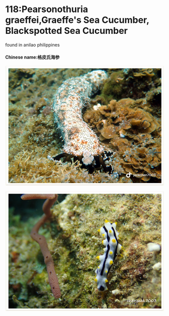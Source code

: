 # 118:Pearsonothuria graeffei,Graeffe's Sea Cucumber, Blackspotted Sea Cucumber

found in anilao philippines

#### Chinese name:格皮氏海参

![](../../.gitbook/assets/pearsonothuria-graeffei.jpg)

![juvenile](../../.gitbook/assets/pearsonothuria-graeffei2.jpg)

